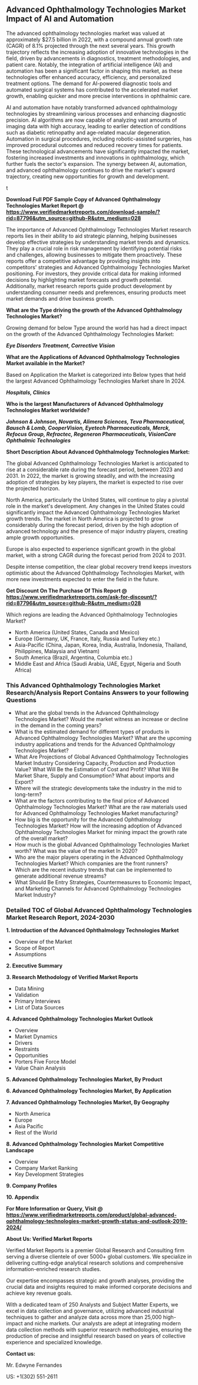 <h2>Advanced Ophthalmology Technologies Market Impact of AI and Automation</h2><p>The advanced ophthalmology technologies market was valued at approximately $27.5 billion in 2022, with a compound annual growth rate (CAGR) of 8.1% projected through the next several years. This growth trajectory reflects the increasing adoption of innovative technologies in the field, driven by advancements in diagnostics, treatment methodologies, and patient care. Notably, the integration of artificial intelligence (AI) and automation has been a significant factor in shaping this market, as these technologies offer enhanced accuracy, efficiency, and personalized treatment options. The demand for AI-powered diagnostic tools and automated surgical systems has contributed to the accelerated market growth, enabling quicker and more precise interventions in ophthalmic care.</p><p>AI and automation have notably transformed advanced ophthalmology technologies by streamlining various processes and enhancing diagnostic precision. AI algorithms are now capable of analyzing vast amounts of imaging data with high accuracy, leading to earlier detection of conditions such as diabetic retinopathy and age-related macular degeneration. Automation in surgical procedures, including robotic-assisted surgeries, has improved procedural outcomes and reduced recovery times for patients. These technological advancements have significantly impacted the market, fostering increased investments and innovations in ophthalmology, which further fuels the sector's expansion. The synergy between AI, automation, and advanced ophthalmology continues to drive the market's upward trajectory, creating new opportunities for growth and development.</p>t</p><p id="" class=""><strong>Download Full PDF Sample Copy of Advanced Ophthalmology Technologies Market Report @ <a href="https://www.verifiedmarketreports.com/download-sample/?rid=87796&utm_source=github-R&utm_medium=028" target="_blank">https://www.verifiedmarketreports.com/download-sample/?rid=87796&utm_source=github-R&utm_medium=028</a></strong></p><p>The importance of&nbsp;Advanced Ophthalmology Technologies Market research reports lies in their ability to aid strategic planning, helping businesses develop effective strategies by understanding market trends and dynamics. They play a crucial role in risk management by identifying potential risks and challenges, allowing businesses to mitigate them proactively. These reports offer a competitive advantage by providing insights into competitors' strategies and Advanced Ophthalmology Technologies Market positioning. For investors, they provide critical data for making informed decisions by highlighting market forecasts and growth potential. Additionally, market research reports guide product development by understanding consumer needs and preferences, ensuring products meet market demands and drive business growth.</p><p><strong>What are the&nbsp;Type driving the growth of the Advanced Ophthalmology Technologies Market?</strong></p><p id="" class="">Growing demand for below Type around the world has had a direct impact on the growth of the Advanced Ophthalmology Technologies Market:</p><em><strong>Eye Disorders Treatment, Corrective Vision</strong></em></p><strong>What are the&nbsp;Applications&nbsp;of Advanced Ophthalmology Technologies Market available in the Market?</strong></p><p id="" class="">Based on Application the Market is categorized into Below types that held the largest Advanced Ophthalmology Technologies Market share In 2024.</p><em><strong>Hospitals, Clinics</strong></em></p><strong>Who is the largest Manufacturers of Advanced Ophthalmology Technologies Market worldwide?</strong></p><p><em><strong>Johnson & Johnson, Novartis, Alimera Sciences, Teva Pharmaceutical, Bausch & Lomb, CooperVision, Eyetech Pharmaceuticals, Merck, Refocus Group, Refractec, Regeneron Pharmaceuticals, VisionCare Ophthalmic Technologies</strong></em></p><p id="" class=""><strong>Short Description About Advanced Ophthalmology Technologies Market:</strong></p><p>The global Advanced Ophthalmology Technologies Market is anticipated to rise at a considerable rate during the forecast period, between 2023 and 2031. In 2022, the market is growing steadily, and with the increasing adoption of strategies by key players, the market is expected to rise over the projected horizon.</p><p>North America, particularly the United States, will continue to play a pivotal role in the market's development. Any changes in the United States could significantly impact the Advanced Ophthalmology Technologies Market growth trends. The market in North America is projected to grow considerably during the forecast period, driven by the high adoption of advanced technology and the presence of major industry players, creating ample growth opportunities.</p><p>Europe is also expected to experience significant growth in the global market, with a strong CAGR during the forecast period from 2024 to 2031.</p><p>Despite intense competition, the clear global recovery trend keeps investors optimistic about the Advanced Ophthalmology Technologies Market, with more new investments expected to enter the field in the future.</p><p id="" class=""><strong>Get Discount On The Purchase Of This Report @ <a href="https://www.verifiedmarketreports.com/ask-for-discount/?rid=87796&utm_source=github-R&utm_medium=028" target="_blank">https://www.verifiedmarketreports.com/ask-for-discount/?rid=87796&utm_source=github-R&utm_medium=028</a></strong></p>Which regions are leading the Advanced Ophthalmology Technologies Market?</p><ul><li>North America (United States, Canada and Mexico)</li><li>Europe (Germany, UK, France, Italy, Russia and Turkey etc.)</li><li>Asia-Pacific (China, Japan, Korea, India, Australia, Indonesia, Thailand, Philippines, Malaysia and Vietnam)</li><li>South America (Brazil, Argentina, Columbia etc.)</li><li>Middle East and Africa (Saudi Arabia, UAE, Egypt, Nigeria and South Africa)</li></ul><h3 id="" class="">This Advanced Ophthalmology Technologies Market Research/Analysis Report Contains Answers to your following Questions</h3><ul><li>What are the global trends in the Advanced Ophthalmology Technologies Market? Would the market witness an increase or decline in the demand in the coming years?</li><li>What is the estimated demand for different types of products in Advanced Ophthalmology Technologies Market? What are the upcoming industry applications and trends for the Advanced Ophthalmology Technologies Market?</li><li>What Are Projections of Global Advanced Ophthalmology Technologies Market Industry Considering Capacity, Production and Production Value? What Will Be the Estimation of Cost and Profit? What Will Be Market Share, Supply and Consumption? What about imports and Export?</li><li>Where will the strategic developments take the industry in the mid to long-term?</li><li>What are the factors contributing to the final price of Advanced Ophthalmology Technologies Market? What are the raw materials used for Advanced Ophthalmology Technologies Market manufacturing?</li><li>How big is the opportunity for the Advanced Ophthalmology Technologies Market? How will the increasing adoption of Advanced Ophthalmology Technologies Market for mining impact the growth rate of the overall market?</li><li>How much is the global Advanced Ophthalmology Technologies Market worth? What was the value of the market In 2020?</li><li>Who are the major players operating in the Advanced Ophthalmology Technologies Market? Which companies are the front runners?</li><li>Which are the recent industry trends that can be implemented to generate additional revenue streams?</li><li>What Should Be Entry Strategies, Countermeasures to Economic Impact, and Marketing Channels for Advanced Ophthalmology Technologies Market Industry?</li></ul><h3 id="" class="">Detailed TOC of Global Advanced Ophthalmology Technologies Market Research Report, 2024-2030</h3><p id="" class=""><strong>1. Introduction of the Advanced Ophthalmology Technologies Market</strong></p><ul><li>Overview of the Market</li><li>Scope of Report</li><li>Assumptions</li></ul><p id="" class=""><strong>2. Executive Summary</strong></p><p id="" class=""><strong>3. Research Methodology of Verified Market Reports</strong></p><ul><li>Data Mining</li><li>Validation</li><li>Primary Interviews</li><li>List of Data Sources</li></ul><p id="" class=""><strong>4. Advanced Ophthalmology Technologies Market Outlook</strong></p><ul><li>Overview</li><li>Market Dynamics</li><li>Drivers</li><li>Restraints</li><li>Opportunities</li><li>Porters Five Force Model</li><li>Value Chain Analysis</li></ul><p id="" class=""><strong>5. Advanced Ophthalmology Technologies Market, By Product</strong></p><p id="" class=""><strong>6. Advanced Ophthalmology Technologies Market, By Application</strong></p><p id="" class=""><strong>7. Advanced Ophthalmology Technologies Market, By Geography</strong></p><ul><li>North America</li><li>Europe</li><li>Asia Pacific</li><li>Rest of the World</li></ul><p id="" class=""><strong>8. Advanced Ophthalmology Technologies Market Competitive Landscape</strong></p><ul><li>Overview</li><li>Company Market Ranking</li><li>Key Development Strategies</li></ul><p id="" class=""><strong>9. Company Profiles</strong></p><p id="" class=""><strong>10. Appendix</strong></p><p id="" class=""><strong>For More Information or Query, Visit @ <a href="https://www.verifiedmarketreports.com/product/global-advanced-ophthalmology-technologies-market-growth-status-and-outlook-2019-2024/" target="_blank">https://www.verifiedmarketreports.com/product/global-advanced-ophthalmology-technologies-market-growth-status-and-outlook-2019-2024/</a></strong></p><p id="" class=""><strong>About Us: Verified Market Reports</strong></p><p id="" class="">Verified Market Reports is a premier Global Research and Consulting firm serving a diverse clientele of over 5000+ global customers. We specialize in delivering cutting-edge analytical research solutions and comprehensive information-enriched research studies.</p><p id="" class="">Our expertise encompasses strategic and growth analyses, providing the crucial data and insights required to make informed corporate decisions and achieve key revenue goals.</p><p id="" class="">With a dedicated team of 250 Analysts and Subject Matter Experts, we excel in data collection and governance, utilizing advanced industrial techniques to gather and analyze data across more than 25,000 high-impact and niche markets. Our analysts are adept at integrating modern data collection methods with superior research methodologies, ensuring the production of precise and insightful research based on years of collective experience and specialized knowledge.</p><p id="" class=""><strong>Contact us:</strong></p><p id="" class="">Mr. Edwyne Fernandes</p><p id="" class="">US: +1(302) 551-2611</p>